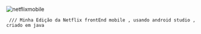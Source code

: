 ![netflixmobile](https://github.com/MaiconVinicius10/Interface_NetFlix/assets/134655496/cb08dfbb-3c06-4855-9fb7-0881111668d8)

     /// Minha Edição da Netflix frontEnd mobile , usando android studio , criado em java
